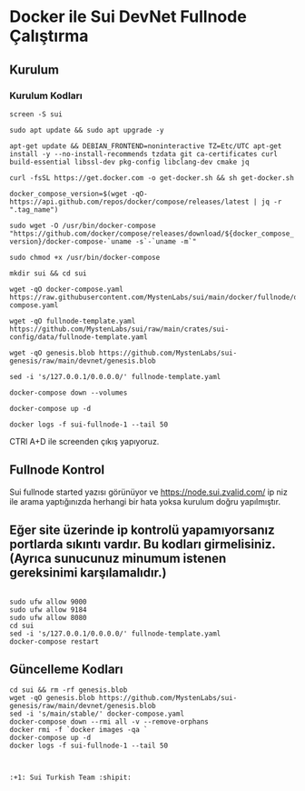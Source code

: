 # Docker ile  Sui DevNet Fullnode Çalıştırma

## Kurulum

### Kurulum Kodları

```screen -S sui```

```sudo apt update && sudo apt upgrade -y```

```apt-get update && DEBIAN_FRONTEND=noninteractive TZ=Etc/UTC apt-get install -y --no-install-recommends tzdata git ca-certificates curl build-essential libssl-dev pkg-config libclang-dev cmake jq```

```curl -fsSL https://get.docker.com -o get-docker.sh && sh get-docker.sh```


```docker_compose_version=$(wget -qO- https://api.github.com/repos/docker/compose/releases/latest | jq -r ".tag_name")```

```sudo wget -O /usr/bin/docker-compose "https://github.com/docker/compose/releases/download/${docker_compose_version}/docker-compose-`uname -s`-`uname -m`"```

```sudo chmod +x /usr/bin/docker-compose```

```
mkdir sui && cd sui

wget -qO docker-compose.yaml https://raw.githubusercontent.com/MystenLabs/sui/main/docker/fullnode/docker-compose.yaml

wget -qO fullnode-template.yaml https://github.com/MystenLabs/sui/raw/main/crates/sui-config/data/fullnode-template.yaml

wget -qO genesis.blob https://github.com/MystenLabs/sui-genesis/raw/main/devnet/genesis.blob
```

```sed -i 's/127.0.0.1/0.0.0.0/' fullnode-template.yaml```

```
docker-compose down --volumes

docker-compose up -d

docker logs -f sui-fullnode-1 --tail 50

```
CTRl A+D ile screenden çıkış yapıyoruz.



## Fullnode Kontrol

Sui fullnode started yazısı görünüyor ve https://node.sui.zvalid.com/  ip niz ile arama yaptığınızda herhangi bir hata yoksa kurulum doğru yapılmıştır. 

## Eğer site üzerinde ip kontrolü yapamıyorsanız portlarda sıkıntı vardır. Bu kodları girmelisiniz. (Ayrıca sunucunuz minumum istenen gereksinimi karşılamalıdır.)

```

sudo ufw allow 9000
sudo ufw allow 9184
sudo ufw allow 8080
cd sui
sed -i 's/127.0.0.1/0.0.0.0/' fullnode-template.yaml
docker-compose restart

```

## Güncelleme Kodları

```
cd sui && rm -rf genesis.blob
wget -qO genesis.blob https://github.com/MystenLabs/sui-genesis/raw/main/devnet/genesis.blob
sed -i 's/main/stable/' docker-compose.yaml
docker-compose down --rmi all -v --remove-orphans
docker rmi -f `docker images -qa `
docker-compose up -d
docker logs -f sui-fullnode-1 --tail 50

```





```


:+1: Sui Turkish Team :shipit:                                                   






